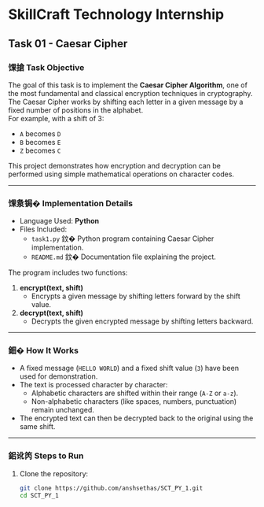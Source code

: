 # SkillCraft Technology Internship

## Task 01 - Caesar Cipher

### 馃搶 Task Objective
The goal of this task is to implement the **Caesar Cipher Algorithm**, one of the most fundamental and classical encryption techniques in cryptography.  
The Caesar Cipher works by shifting each letter in a given message by a fixed number of positions in the alphabet.  
For example, with a shift of 3:
- `A` becomes `D`
- `B` becomes `E`
- `Z` becomes `C`

This project demonstrates how encryption and decryption can be performed using simple mathematical operations on character codes.

---

### 馃洜锔� Implementation Details
- Language Used: **Python**
- Files Included:
  - `task1.py` 鈫� Python program containing Caesar Cipher implementation.
  - `README.md` 鈫� Documentation file explaining the project.

The program includes two functions:
1. **encrypt(text, shift)**  
   - Encrypts a given message by shifting letters forward by the shift value.
2. **decrypt(text, shift)**  
   - Decrypts the given encrypted message by shifting letters backward.

---

### 鈿� How It Works
- A fixed message (`HELLO WORLD`) and a fixed shift value (`3`) have been used for demonstration.  
- The text is processed character by character:
  - Alphabetic characters are shifted within their range (`A-Z` or `a-z`).
  - Non-alphabetic characters (like spaces, numbers, punctuation) remain unchanged.
- The encrypted text can then be decrypted back to the original using the same shift.

---

### 鈻讹笍 Steps to Run
1. Clone the repository:
   ```bash
   git clone https://github.com/anshsethas/SCT_PY_1.git
   cd SCT_PY_1
